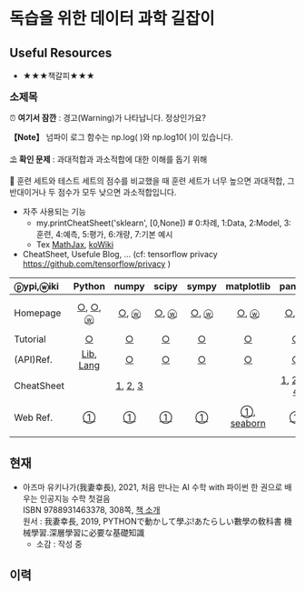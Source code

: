 # 독습을 위한 데이터 과학 길잡이
## Useful Resources
* ★★★책갈피★★★  

<font size=4>**소제목**</font>  

⏰ **여기서 잠깐** : 경고(Warning)가 나타납니다. 정상인가요?  

**【Note】** 넘파이 로그 함수는 np.log( )와 np.log10( )이 있습니다. 

⛱️ **확인 문제** : 과대적합과 과소적합에 대한 이해를 돕기 위해

📝 훈련 세트와 테스트 세트의 점수를 비교했을 때 훈련 세트가 너무 높으면 과대적합, 그 반대이거나 두 점수가 모두 낮으면 과소적합입니다.

+ 자주 사용되는 기능
  - my.printCheatSheet('sklearn', [0,None]) # 0:차례, 1:Data, 2:Model, 3:훈련, 4:예측, 5:평가, 6:개량, 7:기본 예시
  - Tex [MathJax](https://www.onemathematicalcat.org/MathJaxDocumentation/MathJaxKorean/TeXSyntax_ko.html), [koWiki](https://ko.wikipedia.org/wiki/위키백과:TeX_문법)
+ CheatSheet, Usefule Blog, ... (cf: tensorflow privacy https://github.com/tensorflow/privacy )

|ⓟypi,ⓦiki|Python|numpy|scipy|sympy|matplotlib|pandas|sklearn|pycaret|tf2|statsmodels|rpy2|sqlite|postgresql|re|spacy|
|:---|:---:|:---:|:---:|:---:|:---:|:---:|:---:|:---:|:---:|:---:|:---:|:---:|:---:|:---:|:---:|
|Homepage|[○](https://docs.python.org/3), [○](https://www.python.org/doc/), <a href="https://en.wikipedia.org/wiki/Python_(programming_language)" target="_blank">ⓦ</a>|[○](https://numpy.org/), [ⓦ](https://en.wikipedia.org/wiki/NumPy)|[○](https://scipy.org), [ⓦ](https://en.wikipedia.org/wiki/SciPy)|[○](https://www.sympy.org), [ⓦ](https://en.wikipedia.org/wiki/SymPy)|[○](https://matplotlib.org), [ⓦ](https://en.wikipedia.org/wiki/Matplotlib)|[○](https://pandas.pydata.org/), <a href="https://en.wikipedia.org/wiki/Pandas_(software)" target="_blank">ⓦ</a>|[○](https://www.sklearn.org), [ⓦ](https://en.wikipedia.org/wiki/Scikit-learn)|[○](https://pycaret.org),[ⓖ](https://github.com/pycaret/pycaret)|[ⓣ](https://www.tensorflow.org/), [ⓚ](https://keras.io), [ⓦ](https://en.wikipedia.org/wiki/TensorFlow)|[○](https://www.statsmodels.org), [ⓖ](https://github.com/statsmodels/statsmodels), [ⓟ](https://pypi.org/project/statsmodels)|[○](https://rpy2.github.io/)|[○](https://www.sqlite.org), [○](https://docs.python.org/3/library/sqlite3.html), [ⓦ](https://en.wikipedia.org/wiki/SQLite)|[○](https://www.postgresql.org), [○](https://www.psycopg.org), [ⓦ](https://en.wikipedia.org/wiki/PostgreSQL)|[○](https://docs.python.org/3/library/re.html), [○](https://pypi.org/project/regex), [ⓦ](https://en.wikipedia.org/wiki/Regular_expression)|[○](https://spacy.io/), [ⓟ](https://pypi.org/project/spacy/), [ⓦ](https://en.wikipedia.org/wiki/SpaCy)|
|Tutorial|[○](https://docs.python.org/3/tutorial/)|[○](https://numpy.org/doc/stable/user/tutorials_index.html)|[○](https://docs.scipy.org/doc/scipy/reference/tutorial)|[○](https://docs.sympy.org/latest/tutorial/index.html)|[○](https://matplotlib.org/stable/tutorials/index.html)|[○](https://pandas.pydata.org/pandas-docs/stable/getting_started/intro_tutorials/index.html)|[○](https://www.sklearn.org/tutorial/index.html), [map](https://www.sklearn.org/tutorial/machine_learning_map/index.html)|[○](https://pycaret.readthedocs.io/en/latest/tutorials.html)||[○](https://www.statsmodels.org/stable/user-guide.html)|[○](https://rpy2.github.io/doc/latest/html/introduction.html)|||[○](https://docs.python.org/3/howto/regex.html)|[○](https://spacy.io/usage/spacy-101)|
|(API)Ref.|[Lib](https://docs.python.org/3/library), [Lang](https://docs.python.org/3.9/reference)|[○](https://numpy.org/doc/stable/reference/)|[○](https://docs.scipy.org/doc/scipy/reference/)|[○](https://docs.sympy.org/latest/index.html)|[○](https://matplotlib.org/stable/contents.html)|[○](https://pandas.pydata.org/pandas-docs/stable/reference/index.html)|[○](https://www.sklearn.org/modules/classes.html)|[○](https://pycaret.readthedocs.io/en/latest/api/classification.html)||[○](https://www.statsmodels.org/stable/api.html)|[○](https://rpy2.github.io/doc/latest/html/index.html)||||[○](https://spacy.io/api)|
|CheatSheet||[1](https://github.com/rougier/numpy-100), [2](https://www.kaggle.com/utsav15/100-numpy-exercises), [3](http://taewan.kim/post/numpy_cheat_sheet)||||[1](https://towardsdatascience.com/pandas-cheat-sheet-7e2ea6526be9), [2](https://www.dataquest.io/blog/pandas-cheat-sheet/), [3](https://www.educative.io/blog/python-pandas-tutorial), [4](https://github.com/corazzon/cracking-the-pandas-cheat-sheet)|[○](https://www.datacamp.com/community/blog/scikit-learn-cheat-sheet)|[Guide](https://pycaret.org/guide/)|||||||[①](https://www.datacamp.com/community/blog/spacy-cheatsheet)|
|Web Ref.|[①](https://www.tutorialspoint.com/python)|[①](https://www.tutorialspoint.com/numpy)|[①](https://www.tutorialspoint.com/scipy)|[①](https://www.tutorialspoint.com/sympy)|[①](https://www.tutorialspoint.com/matplotlib), [seaborn](https://www.tutorialspoint.com/seaborn)|[①](https://www.tutorialspoint.com/python_pandas)|[①](https://www.tutorialspoint.com/scikit_learn), [②](https://www.datacamp.com/community/tutorials/machine-learning-python)||[ⓣ](https://www.tutorialspoint.com/tensorflow), [ⓚ](https://www.tutorialspoint.com/keras), [ⓚ2](https://www.tutorialspoint.com/deep_learning_with_keras)|[통계](https://www.tutorialspoint.com/statistics), [patsy](https://github.com/pydata/patsy)||[①](https://www.sqlitetutorial.net/), [②](https://www.tutorialspoint.com/sqlite), [③](https://www.tutorialspoint.com/python_sqlite)|[①](https://www.postgresqltutorial.com/), [②](https://www.tutorialspoint.com/postgresql), [③](https://www.tutorialspoint.com/python_postgresql)|[①](https://regexone.com/)|[nltk](https://www.nltk.org), [nlp](https://www.tutorialspoint.com/natural_language_processing)|

## 현재 
+ 아즈마 유키나가(我妻幸長), 2021, 처음 만나는 AI 수학 with 파이썬 한 권으로 배우는 인공지능 수학 첫걸음  
  ISBN 9788931463378, 308쪽, [책 소개](https://www.youngjin.com/book/book_detail.asp?prod_cd=9788931463378&seq=6775)  
  원서 : 我妻幸長, 2019, PYTHONで動かして學ぶ!あたらしい數學の敎科書 機械學習.深層學習に必要な基礎知識  
  - 소감 : 작성 중

## 이력
